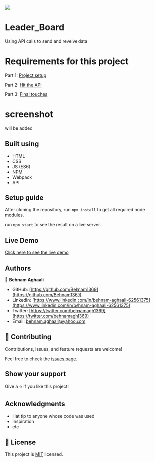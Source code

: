 ![](https://img.shields.io/badge/Microverse-blueviolet)

# Leader_Board
Using API calls to send and reveive data



# Requirements for this project

Part 1: [Project setup](https://github.com/microverseinc/curriculum-javascript/blob/main/leaderboard/m1_basic_structure.md)

Part 2: [Hit the API](https://github.com/microverseinc/curriculum-javascript/blob/main/leaderboard/m2_send_receive_data.md)

Part 3: [Final touches](https://github.com/microverseinc/curriculum-javascript/blob/main/leaderboard/m3_final_touches.md)


# screenshot 
will be added

## Built using

- HTML
- CSS
- JS (ES6)
- NPM
- Webpack
- API

## Setup guide
After cloning the repository, run `npm install` to get all required node modules. 

run `npm start` to see the result on a live server. 


## Live Demo
[Click here to see the live demo](https://behnam1369.github.io/Leaderboard/dist/)

## Authors

👤 **Behnam Aghaali**

- GitHub: [https://github.com/Behnam1369](https://github.com/Behnam1369)
- LinkedIn: [https://www.linkedin.com/in/behnam-aghaali-62561375](https://www.linkedin.com/in/behnam-aghaali-62561375)
- Twitter: [https://twitter.com/behnamagh1369](https://twitter.com/behnamagh1369)
- Email: [behnam.aghaali@yahoo.com](mailto:behnam.aghaali@yahoo.com)


## 🤝 Contributing

Contributions, issues, and feature requests are welcome!

Feel free to check the [issues page](../../issues/).

## Show your support

Give a ⭐️ if you like this project!

## Acknowledgments

- Hat tip to anyone whose code was used
- Inspiration
- etc

## 📝 License

This project is [MIT](./MIT.md) licensed.
